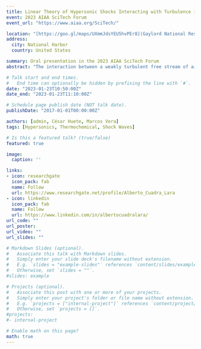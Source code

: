 ```yaml
---
title: Linear Theory of Hypersonic Shocks Interacting with Turbulence in Air
event: 2023 AIAA SciTech Forum
event_url: "https://www.aiaa.org/SciTech/"

location: "[https://goo.gl/maps/UXmmJdsYEU5hvPEr8](Gaylord National Resort & Convention Center, Forest Heights, MD 20745, USA)"
address:
  city: National Harbor
  country: United States

summary: Oral presentation in the 2023 AIAA SciTech Forum
abstract: "The interaction between a weakly turbulent free stream of air and a hypersonic shock wave is investigated theoretically by using linear interaction analysis (LIA). The perturbation-free jump conditions across the shock are computed using Combustion Toolbox, an in-house thermochemical code capable of capturing high-temperature phenomena such as dissociation, ionization, and recombination in multi-species mixtures, which are found to be dominant effects in hypersonic shocks in air. The formulation is developed in the limit in which the thickness of the thermochemical nonequilibrium region is assumed to be much smaller than the characteristic size of the shock wrinkles caused by turbulence. Similarly to our previous work [Physics of Fluids, 33(8), 086111 (2021)] which only accounted for vibrational and dissociation effects of single-species diatomic gases, the LIA results presented here for air indicate that the enstrophy, anisotropy, intensity, and turbulent kinetic energy (TKE) of the fluctuations are more amplified through the shock than in the thermochemical frozen case. Moreover, the turbulent Reynolds number is also amplified across the shock at hypersonic Mach numbers in the presence of dissociation and vibrational excitation, as opposed to the attenuation observed in the thermochemical frozen case. Multi-species effects reshape the TKE curve by rendering two maxima that fit fairly well within the O2 and N2 dissociation processes."

# Talk start and end times.
#   End time can optionally be hidden by prefixing the line with `#`.
date: "2023-01-23T10:50:00Z"
date_end: "2023-01-23T11:10:00Z"

# Schedule page publish date (NOT talk date).
publishDate: "2017-01-01T00:00:00Z"

authors: [admin, César Huete, Marcos Vera]
tags: [Hypersonics, Thermochemical, Shock Waves]

# Is this a featured talk? (true/false)
featured: true

image:
  caption: ''

links:
- icon: researchgate
  icon_pack: fab
  name: Follow
  url: https://www.researchgate.net/profile/Alberto_Cuadra_Lara
- icon: linkedin
  icon_pack: fab
  name: Follow
  url: https://www.linkedin.com/in/albertocuadralara/
url_code: ""
url_poster: 
url_video: ""
url_slides: ""

# Markdown Slides (optional).
#   Associate this talk with Markdown slides.
#   Simply enter your slide deck's filename without extension.
#   E.g. `slides = "example-slides"` references `content/slides/example-slides.md`.
#   Otherwise, set `slides = ""`.
#slides: example

# Projects (optional).
#   Associate this post with one or more of your projects.
#   Simply enter your project's folder or file name without extension.
#   E.g. `projects = ["internal-project"]` references `content/project/deep-learning/index.md`.
#   Otherwise, set `projects = []`.
#projects:
#- internal-project

# Enable math on this page?
math: true
---
```


